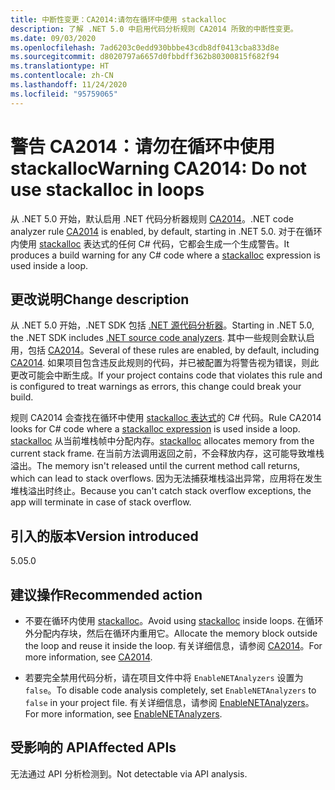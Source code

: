 ```yaml
---
title: 中断性变更：CA2014:请勿在循环中使用 stackalloc
description: 了解 .NET 5.0 中启用代码分析规则 CA2014 所致的中断性变更。
ms.date: 09/03/2020
ms.openlocfilehash: 7ad6203c0edd930bbbe43cdb8df0413cba833d8e
ms.sourcegitcommit: d8020797a6657d0fbbdff362b80300815f682f94
ms.translationtype: HT
ms.contentlocale: zh-CN
ms.lasthandoff: 11/24/2020
ms.locfileid: "95759065"
---
```

# <a name="warning-ca2014-do-not-use-stackalloc-in-loops"></a><span data-ttu-id="e063e-103">警告 CA2014：请勿在循环中使用 stackalloc</span><span class="sxs-lookup"><span data-stu-id="e063e-103">Warning CA2014: Do not use stackalloc in loops</span></span>

<span data-ttu-id="e063e-104">从 .NET 5.0 开始，默认启用 .NET 代码分析器规则 [CA2014](/visualstudio/code-quality/ca2014)。</span><span class="sxs-lookup"><span data-stu-id="e063e-104">.NET code analyzer rule [CA2014](/visualstudio/code-quality/ca2014) is enabled, by default, starting in .NET 5.0.</span></span> <span data-ttu-id="e063e-105">对于在循环内使用 [stackalloc](../../../../csharp/language-reference/operators/stackalloc.md) 表达式的任何 C# 代码，它都会生成一个生成警告。</span><span class="sxs-lookup"><span data-stu-id="e063e-105">It produces a build warning for any C# code where a [stackalloc](../../../../csharp/language-reference/operators/stackalloc.md) expression is used inside a loop.</span></span>

## <a name="change-description"></a><span data-ttu-id="e063e-106">更改说明</span><span class="sxs-lookup"><span data-stu-id="e063e-106">Change description</span></span>

<span data-ttu-id="e063e-107">从 .NET 5.0 开始，.NET SDK 包括 [.NET 源代码分析器](../../../../fundamentals/code-analysis/overview.md)。</span><span class="sxs-lookup"><span data-stu-id="e063e-107">Starting in .NET 5.0, the .NET SDK includes [.NET source code analyzers](../../../../fundamentals/code-analysis/overview.md).</span></span> <span data-ttu-id="e063e-108">其中一些规则会默认启用，包括 [CA2014](/visualstudio/code-quality/ca2014)。</span><span class="sxs-lookup"><span data-stu-id="e063e-108">Several of these rules are enabled, by default, including [CA2014](/visualstudio/code-quality/ca2014).</span></span> <span data-ttu-id="e063e-109">如果项目包含违反此规则的代码，并已被配置为将警告视为错误，则此更改可能会中断生成。</span><span class="sxs-lookup"><span data-stu-id="e063e-109">If your project contains code that violates this rule and is configured to treat warnings as errors, this change could break your build.</span></span>

<span data-ttu-id="e063e-110">规则 CA2014 会查找在循环中使用 [stackalloc 表达式](../../../../csharp/language-reference/operators/stackalloc.md)的 C# 代码。</span><span class="sxs-lookup"><span data-stu-id="e063e-110">Rule CA2014 looks for C# code where a [stackalloc expression](../../../../csharp/language-reference/operators/stackalloc.md) is used inside a loop.</span></span> <span data-ttu-id="e063e-111">[stackalloc](../../../../csharp/language-reference/operators/stackalloc.md) 从当前堆栈帧中分配内存。</span><span class="sxs-lookup"><span data-stu-id="e063e-111">[stackalloc](../../../../csharp/language-reference/operators/stackalloc.md) allocates memory from the current stack frame.</span></span> <span data-ttu-id="e063e-112">在当前方法调用返回之前，不会释放内存，这可能导致堆栈溢出。</span><span class="sxs-lookup"><span data-stu-id="e063e-112">The memory isn't released until the current method call returns, which can lead to stack overflows.</span></span> <span data-ttu-id="e063e-113">因为无法捕获堆栈溢出异常，应用将在发生堆栈溢出时终止。</span><span class="sxs-lookup"><span data-stu-id="e063e-113">Because you can't catch stack overflow exceptions, the app will terminate in case of stack overflow.</span></span>

## <a name="version-introduced"></a><span data-ttu-id="e063e-114">引入的版本</span><span class="sxs-lookup"><span data-stu-id="e063e-114">Version introduced</span></span>

<span data-ttu-id="e063e-115">5.0</span><span class="sxs-lookup"><span data-stu-id="e063e-115">5.0</span></span>

## <a name="recommended-action"></a><span data-ttu-id="e063e-116">建议操作</span><span class="sxs-lookup"><span data-stu-id="e063e-116">Recommended action</span></span>

- <span data-ttu-id="e063e-117">不要在循环内使用 [stackalloc](../../../../csharp/language-reference/operators/stackalloc.md)。</span><span class="sxs-lookup"><span data-stu-id="e063e-117">Avoid using [stackalloc](../../../../csharp/language-reference/operators/stackalloc.md) inside loops.</span></span> <span data-ttu-id="e063e-118">在循环外分配内存块，然后在循环内重用它。</span><span class="sxs-lookup"><span data-stu-id="e063e-118">Allocate the memory block outside the loop and reuse it inside the loop.</span></span> <span data-ttu-id="e063e-119">有关详细信息，请参阅 [CA2014](/visualstudio/code-quality/ca2014)。</span><span class="sxs-lookup"><span data-stu-id="e063e-119">For more information, see [CA2014](/visualstudio/code-quality/ca2014).</span></span>

- <span data-ttu-id="e063e-120">若要完全禁用代码分析，请在项目文件中将 `EnableNETAnalyzers` 设置为 `false`。</span><span class="sxs-lookup"><span data-stu-id="e063e-120">To disable code analysis completely, set `EnableNETAnalyzers` to `false` in your project file.</span></span> <span data-ttu-id="e063e-121">有关详细信息，请参阅 [EnableNETAnalyzers](../../../project-sdk/msbuild-props.md#enablenetanalyzers)。</span><span class="sxs-lookup"><span data-stu-id="e063e-121">For more information, see [EnableNETAnalyzers](../../../project-sdk/msbuild-props.md#enablenetanalyzers).</span></span>

## <a name="affected-apis"></a><span data-ttu-id="e063e-122">受影响的 API</span><span class="sxs-lookup"><span data-stu-id="e063e-122">Affected APIs</span></span>

<span data-ttu-id="e063e-123">无法通过 API 分析检测到。</span><span class="sxs-lookup"><span data-stu-id="e063e-123">Not detectable via API analysis.</span></span>

<!--

### Affected APIs

Not detectable via API analysis.

### Category

Code analysis

-->
